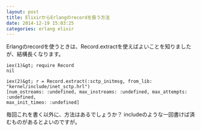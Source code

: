 ```yaml
---
layout: post
title: ElixirからErlangのrecordを扱う方法
date: 2014-12-19 15:03:25
categories: erlang elixir
---
```

<p>Erlangのrecordを使うときは、Record.extractを使えばよいことを知りましたが、結構長くなります。</p>

```
iex(1)&gt; require Record
nil

iex(2)&gt; r = Record.extract(:sctp_initmsg, from_lib: "kernel/include/inet_sctp.hrl")
[num_ostreams: :undefined, max_instreams: :undefined, max_attempts: :undefined,
max_init_timeo: :undefined]
```

<p>毎回これを書く以外に、方法はあるでしょうか？
includeのような一回書けば済むものがあるとよいのですが。</p>
